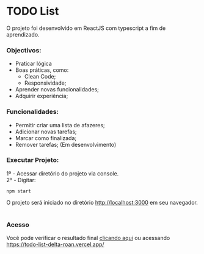 # TODO List

O projeto foi desenvolvido em ReactJS com typescript a fim de aprendizado.
### Objectivos:
- Praticar lógica
- Boas práticas, como:
  - Clean Code; 
  - Responsividade;
- Aprender novas funcionalidades;
- Adquirir experiência;

### Funcionalidades:
- Permitir criar uma lista de afazeres;
- Adicionar novas tarefas;
- Marcar como finalizada;
- Remover tarefas; (Em desenvolvimento)
### Executar Projeto:

1º - Acessar diretório do projeto via console.<br>
2º - Digitar: 
```shell
npm start
``` 
O projeto será iniciado no diretório [http://localhost:3000](http://localhost:3000) em seu navegador.<br><br>

### Acesso

Você pode verificar o resultado final [clicando aqui](https://todo-list-delta-roan.vercel.app/) ou acessando https://todo-list-delta-roan.vercel.app/